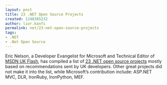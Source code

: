 ```yaml
---
layout: post
title: 23 .NET Open Source Projects
created: 1248385232
author: lior.kanfi
permalink: net/23-net-open-source-projects
tags:
- .NET
- .Net Open Source
---
```

<p>Eric Nelson, a Developer Evangelist for Microsoft and Technical Editor of <a href="http://msdn.microsoft.com/en-us/aa570311.aspx" target="_blank">MSDN UK  Flash</a>, has compiled a list of <a href="http://geekswithblogs.net/iupdateable/archive/2009/06/19/open-source-framework-and-library-recommendations.aspx" target="_blank">23 .NET open source projects</a> mostly based on recommendations sent by UK developers. Other great projects did not make it into the list, while Microsoft&rsquo;s contribution include: ASP.NET MVC, DLR, IronRuby, IronPython, MEF.</p>
